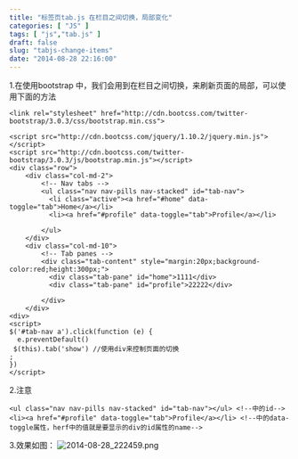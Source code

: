```yaml
---
title: "标签页tab.js 在栏目之间切换，局部变化"
categories: [ "JS" ]
tags: [ "js","tab.js" ]
draft: false
slug: "tabjs-change-items"
date: "2014-08-28 22:16:00"
---
```


1.在使用bootstrap 中，我们会用到在栏目之间切换，来刷新页面的局部，可以使用下面的方法  

    <link rel="stylesheet" href="http://cdn.bootcss.com/twitter-bootstrap/3.0.3/css/bootstrap.min.css">


<!--more-->


    <script src="http://cdn.bootcss.com/jquery/1.10.2/jquery.min.js"></script>
    <script src="http://cdn.bootcss.com/twitter-bootstrap/3.0.3/js/bootstrap.min.js"></script>
    <div class="row">
        <div class="col-md-2">
            <!-- Nav tabs -->
            <ul class="nav nav-pills nav-stacked" id="tab-nav">
              <li class="active"><a href="#home" data-toggle="tab">Home</a></li>
              <li><a href="#profile" data-toggle="tab">Profile</a></li>
    
            </ul>
        </div>
        <div class="col-md-10">
            <!-- Tab panes -->
            <div class="tab-content" style="margin:20px;background-color:red;height:300px;">
              <div class="tab-pane" id="home">1111</div>
              <div class="tab-pane" id="profile">22222</div>
    
            </div>
        </div>
    <div>
    <script>
    $('#tab-nav a').click(function (e) {
      e.preventDefault() 
     $(this).tab('show') //使用div来控制页面的切换
    ;
    })
    </script>

2.注意  

    <ul class="nav nav-pills nav-stacked" id="tab-nav"></ul> <!--中的id-->
    <li><a href="#profile" data-toggle="tab">Profile</a></li> <!--中的data-toggle属性，herf中的值就是要显示的div的id属性的name-->

3.效果如图：
![2014-08-28\_222459.png][1]


  [1]: http://yamlimg01.b0.upaiyun.com/2014/08/697983894.png